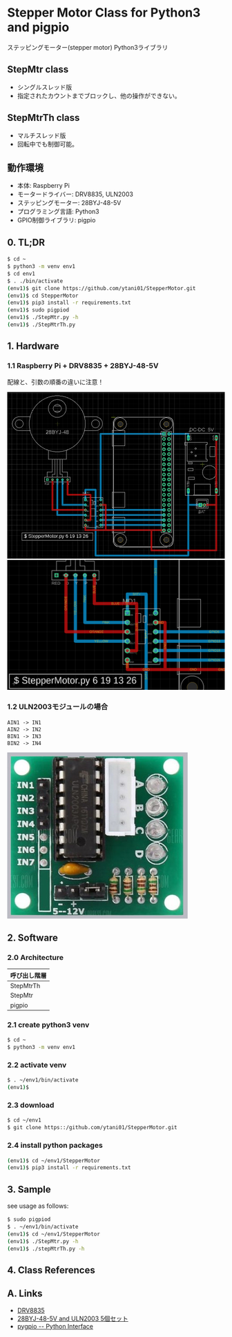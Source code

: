 # Stepper Motor Class for Python3 and pigpio

ステッピングモーター(stepper motor) Python3ライブラリ

## StepMtr class

* シングルスレッド版
* 指定されたカウントまでブロックし、他の操作ができない。

## StepMtrTh class

* マルチスレッド版
* 回転中でも制御可能。


## 動作環境

* 本体: Raspberry Pi
* モータードライバー: DRV8835, ULN2003
* ステッピングモーター: 28BYJ-48-5V
* プログラミング言語: Python3
* GPIO制御ライブラリ: pigpio


## 0. TL;DR

```bash
$ cd ~
$ python3 -m venv env1
$ cd env1
$ . ./bin/activate
(env1)$ git clone https://github.com/ytani01/StepperMotor.git
(env1)$ cd StepperMotor
(env1)$ pip3 install -r requirements.txt
(env1)$ sudo pigpiod
(env1)$ ./StepMtr.py -h
(env1)$ ./StepMtrTh.py
```

## 1. Hardware

### 1.1 Raspberry Pi + DRV8835 + 28BYJ-48-5V

配線と、引数の順番の違いに注意！

![](doc/DRV8835-28BYJ-01.png)
![](doc/DRV8835-28BYJ-01a.png)

### 1.2 ULN2003モジュールの場合

```
AIN1 -> IN1
AIN2 -> IN2
BIN1 -> IN3
BIN2 -> IN4
```

![](doc/ULN2003-module.jpg)

## 2. Software

### 2.0 Architecture

|呼び出し階層|
|------------|
| StepMtrTh  |
|  StepMtr   |
|  pigpio    |

### 2.1 create python3 venv

```bash
$ cd ~
$ python3 -m venv env1
```

### 2.2 activate venv

```bash
$ . ~/env1/bin/activate
(env1)$
```

### 2.3 download

```bash
$ cd ~/env1
$ git clone https::/github.com/ytani01/StepperMotor.git
```

### 2.4 install python packages

```bash
(env1)$ cd ~/env1/StepperMotor
(env1)$ pip3 install -r requirements.txt
```

## 3. Sample

see usage as follows:
```bash
$ sudo pigpiod
$ . ~/env1/bin/activate
(env1)$ cd ~/env1/StepperMotor
(env1)$ ./StepMtr.py -h
(env1)$ ./stepMtrTh.py -h
```

## 4. Class References

## A. Links

* [DRV8835](https://akizukidenshi.com/catalog/g/gK-09848/)
* [28BYJ-48-5V and ULN2003 5個セット](https://www.amazon.co.jp/gp/product/B010RYH74U/)
* [pygpio -- Python Interface](http://abyz.me.uk/rpi/pigpio/python.html)
